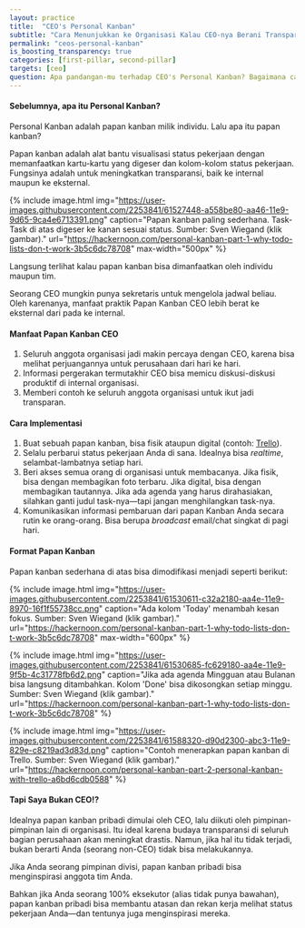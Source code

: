 ```yaml
---
layout: practice
title:  "CEO's Personal Kanban"
subtitle: "Cara Menunjukkan ke Organisasi Kalau CEO-nya Berani Transparan."
permalink: "ceos-personal-kanban"
is_boosting_transparency: true
categories: [first-pillar, second-pillar]
targets: [ceo]
question: Apa pandangan-mu terhadap CEO's Personal Kanban? Bagaimana cara terbaik memberitahu CEO tentang ini?
---
```


#### Sebelumnya, apa itu Personal Kanban?

Personal Kanban adalah papan kanban milik individu. Lalu apa itu papan kanban?

Papan kanban adalah alat bantu visualisasi status pekerjaan dengan memanfaatkan kartu-kartu yang digeser dan kolom-kolom status pekerjaan. Fungsinya adalah untuk meningkatkan transparansi, baik ke internal maupun ke eksternal.

{% include image.html 
    img="https://user-images.githubusercontent.com/2253841/61527448-a558be80-aa46-11e9-9d65-9ca4e6713391.png"
    caption="Papan kanban paling sederhana. Task-Task di atas digeser ke kanan sesuai status. Sumber: Sven Wiegand (klik gambar)."
    url="https://hackernoon.com/personal-kanban-part-1-why-todo-lists-don-t-work-3b5c6dc78708"
    max-width="500px"
    %}

Langsung terlihat kalau papan kanban bisa dimanfaatkan oleh individu maupun tim.

Seorang CEO mungkin punya sekretaris untuk mengelola jadwal beliau. Oleh karenanya, manfaat praktik Papan Kanban CEO lebih berat ke eksternal dari pada ke internal.

#### Manfaat Papan Kanban CEO

1. Seluruh anggota organisasi jadi makin percaya dengan CEO, karena bisa melihat perjuangannya untuk perusahaan dari hari ke hari.
2. Informasi pergerakan termutakhir CEO bisa memicu diskusi-diskusi produktif di internal organisasi.
3. Memberi contoh ke seluruh anggota organisasi untuk ikut jadi transparan.

#### Cara Implementasi

1. Buat sebuah papan kanban, bisa fisik ataupun digital (contoh: [Trello](http://trello.com/)).
2. Selalu perbarui status pekerjaan Anda di sana. Idealnya bisa _realtime_, selambat-lambatnya setiap hari.
3. Beri akses semua orang di organisasi untuk membacanya. Jika fisik, bisa dengan membagikan foto terbaru. Jika digital, bisa dengan membagikan tautannya. Jika ada agenda yang harus dirahasiakan, silahkan ganti judul task-nya&mdash;tapi jangan menghilangkan task-nya.
4. Komunikasikan informasi pembaruan dari papan Kanban Anda secara rutin ke orang-orang. Bisa berupa _broadcast_ email/chat singkat di pagi hari.

#### Format Papan Kanban

Papan kanban sederhana di atas bisa dimodifikasi menjadi seperti berikut:

{% include image.html 
    img="https://user-images.githubusercontent.com/2253841/61530611-c32a2180-aa4e-11e9-8970-16f1f55738cc.png"
    caption="Ada kolom 'Today' menambah kesan fokus. Sumber: Sven Wiegand (klik gambar)."
    url="https://hackernoon.com/personal-kanban-part-1-why-todo-lists-don-t-work-3b5c6dc78708"
    max-width="600px"
    %}

{% include image.html 
    img="https://user-images.githubusercontent.com/2253841/61530685-fc629180-aa4e-11e9-9f5b-4c31778fb6d2.png"
    caption="Jika ada agenda Mingguan atau Bulanan bisa langsung ditambahkan. Kolom 'Done' bisa dikosongkan setiap minggu. Sumber: Sven Wiegand (klik gambar)."
    url="https://hackernoon.com/personal-kanban-part-1-why-todo-lists-don-t-work-3b5c6dc78708"
    %}

{% include image.html 
    img="https://user-images.githubusercontent.com/2253841/61588320-d90d2300-abc3-11e9-829e-c8219ad3d83d.png"
    caption="Contoh menerapkan papan kanban di Trello. Sumber: Sven Wiegand (klik gambar)."
    url="https://hackernoon.com/personal-kanban-part-2-personal-kanban-with-trello-a6bd6cdb0588"
    %}

#### Tapi Saya Bukan CEO!?

Idealnya papan kanban pribadi dimulai oleh CEO, lalu diikuti oleh pimpinan-pimpinan lain di organisasi. Itu ideal karena budaya transparansi di seluruh bagian perusahaan akan meningkat drastis. Namun, jika hal itu tidak terjadi, bukan berarti Anda (seorang non-CEO) tidak bisa melakukannya.

Jika Anda seorang pimpinan divisi, papan kanban pribadi bisa menginspirasi anggota tim Anda.

Bahkan jika Anda seorang 100% eksekutor (alias tidak punya bawahan), papan kanban pribadi bisa membantu atasan dan rekan kerja melihat status pekerjaan Anda&mdash;dan tentunya juga menginspirasi mereka.